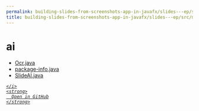 ```yaml
---
permalink: building-slides-from-screenshots-app-in-javafx/slides---ep/src/main/java/engineer/mathsoftware/blog/slides/ai
title: building-slides-from-screenshots-app-in-javafx/slides---ep/src/main/java/engineer/mathsoftware/blog/slides/ai
---
```


# ai
<ul>
  <li>
    <a href="Ocr.java">
      Ocr.java
    </a>
  </li>
  <li>
    <a href="package-info.java">
      package-info.java
    </a>
  </li>
  <li>
    <a href="SlideAI.java">
      SlideAI.java
    </a>
  </li>
</ul>
<div class="social open-gh-btn my-4">
  <a class="btn btn-github" href="https://github.com/tobiasbriones/blog/tree/main/swe/dev/java/javafx/drawing/productivity/building-slides-from-screenshots-app-in-javafx/slides---ep/src/main/java/engineer/mathsoftware/blog/slides/ai" target="_blank">
    <i class="fab fa-github">
      
    </i>
    <strong>
      Open in GitHub
    </strong>
  </a>
</div>